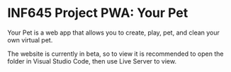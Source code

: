 # INF645 Project PWA: Your Pet
Your Pet is a web app that allows you to create, play, pet, and clean your own virtual pet.

The website is currently in beta, so to view it is recommended to open the folder in Visual Studio Code, then use Live Server to view.
